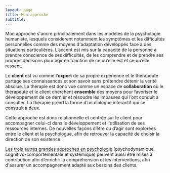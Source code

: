 ```yaml
---
layout: page
title: Mon approche
subtitle:   
---
```


Mon approche s'ancre principalement dans les modèles de la psychologie humaniste, lesquels considèrent notamment les symptômes et les difficultés personnelles comme des moyens d'adaptation développés face à des situations particulières. L’accent est mis sur la capacité de la personne à prendre conscience de ses difficultés, de les comprendre et de prendre ses propres décisions pour agir en fonction de ce qu’elle est et ce qu’elle ressent.

Le **client** est vu comme l’**expert** de sa propre expérience et le thérapeute partage ses connaissances et son savoir sans prétendre détenir la vérité absolue. La thérapie est donc vue comme un espace de **collaboration** où le thérapeute et le client cherchent **ensemble** des moyens pour favoriser le développement de ce dernier et résoudre les impasses qui l’ont conduit à consulter. La thérapie prend la forme d’un dialogue interactif qui se construit à deux.

Cette approche est donc relationnelle et centrée sur le client pour accompagner celui-ci dans le développement et l'utilisation de ses ressources internes. De nouvelles façons d’être ou d’agir sont explorées entre le client et la psychologue, afin de retrouver la capacité de choisir la direction de son existence.

[Les trois autres grandes approches en psychologie](https://www.ordrepsy.qc.ca/les-orientations-theoriques) (psychodynamique, cognitivo-comportementale et systémique) peuvent aussi être mises à contribution afin d’enrichir la compréhension et les interventions, afin d'assurer un accompagnement adapté aux besoins des clients.

